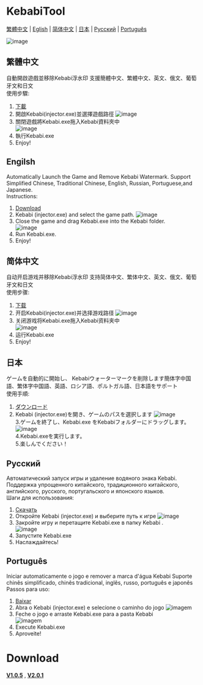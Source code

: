 # KebabiTool  
[繁體中文](https://github.com/HardyHuangLie/KebabiTool#%E7%B9%81%E9%AB%94%E4%B8%AD%E6%96%87) | [Eglish](https://github.com/HardyHuangLie/KebabiTool#engilsh) | [简体中文](https://github.com/HardyHuangLie/KebabiTool#%E7%AE%80%E4%BD%93%E4%B8%AD%E6%96%87) | [日本](https://github.com/HardyHuangLie/KebabiTool#%E6%97%A5%E6%9C%AC) | [Русский](https://github.com/HardyHuangLie/KebabiTool#%D1%80%D1%83%D1%81%D1%81%D0%BA%D0%B8%D0%B9) | [Português](https://github.com/HardyHuangLie/KebabiTool#portugu%C3%AAs)  

![image](https://github.com/HardyHuangLie/KebabiTool/blob/main/Ex.gif)  
 
## 繁體中文
自動開啟遊戲並移除Kebabi浮水印 支援簡體中文、繁體中文、英文、俄文、葡萄牙文和日文  
使用步驟:  
1. [下載](https://github.com/HardyHuangLie/KebabiTool#download)  
2. 開啟Kebabi(injector.exe)並選擇遊戲路徑
![image](https://github.com/HardyHuangLie/KebabiTool/blob/main/Step%201.png)  
3. 關閉遊戲將Kebabi.exe拖入Kebabi資料夾中  
![image](https://github.com/HardyHuangLie/KebabiTool/blob/main/Step%202.png)   
4. 執行Kebabi.exe  
5. Enjoy!

## Engilsh
Automatically Launch the Game and Remove Kebabi Watermark. Support Simplified Chinese, Traditional Chinese, English, Russian, Portuguese,and Japanese.  
Instructions:  
1. [Download](https://github.com/HardyHuangLie/KebabiTool#download)  
2. Kebabi (injector.exe) and select the game path.
![image](https://github.com/HardyHuangLie/KebabiTool/blob/main/Step%201.png)  
3. Close the game and drag Kebabi.exe into the Kebabi folder.  
![image](https://github.com/HardyHuangLie/KebabiTool/blob/main/Step%202.png)  
4. Run Kebabi.exe.  
5. Enjoy!

## 简体中文
自动开启游戏并移除Kebabi浮水印 支持简体中文、繁体中文、英文、俄文、葡萄牙文和日文  
使用步骤:   
1. [下载](https://github.com/HardyHuangLie/KebabiTool#download)  
2. 开启Kebabi(injector.exe)并选择游戏路径
![image](https://github.com/HardyHuangLie/KebabiTool/blob/main/Step%201.png)  
3. 关闭游戏将Kebabi.exe拖入Kebabi资料夹中  
![image](https://github.com/HardyHuangLie/KebabiTool/blob/main/Step%202.png)   
4. 运行Kebabi.exe  
5. Enjoy!

## 日本
ゲームを自動的に開始し、 Kebabiウォーターマークを削除します簡体字中国語、繁体字中国語、英語、ロシア語、ポルトガル語、日本語をサポート  
使用手順:  
1. [ダウンロード](https://github.com/HardyHuangLie/KebabiTool#download)  
2. Kebabi (injector.exe)を開き、ゲームのパスを選択します
![image]( https://github.com/HardyHuangLie/KebabiTool/blob/main/Step%201.png )  
3.ゲームを終了し、Kebabi.exe をKebabiフォルダーにドラッグします。  
![image]( https://github.com/HardyHuangLie/KebabiTool/blob/main/Step%202.png )  
4.Kebabi.exeを実行します。  
5.楽しんでください！  

## Русский
Автоматический запуск игры и удаление водяного знака Kebabi. Поддержка упрощенного китайского, традиционного китайского, английского, русского, португальского и японского языков.  
Шаги для использования:  
1. [Скачать](https://github.com/HardyHuangLie/KebabiTool#download)  
2. Откройте Kebabi (injector.exe) и выберите путь к игре
![image]( https://github.com/HardyHuangLie/KebabiTool/blob/main/Step%201.png )  
3. Закройте игру и перетащите Kebabi.exe в папку Kebabi .  
![image]( https://github.com/HardyHuangLie/KebabiTool/blob/main/Step%202.png )  
4. Запустите Kebabi.exe  
5. Наслаждайтесь!  

## Português
Iniciar automaticamente o jogo e remover a marca d'água Kebabi Suporte chinês simplificado, chinês tradicional, inglês, russo, português e japonês  
Passos para uso:  
1. [Baixar](https://github.com/HardyHuangLie/KebabiTool#download)   
2. Abra o Kebabi (injector.exe) e selecione o caminho do jogo
![ imagem ]( https://github.com/HardyHuangLie/KebabiTool/blob/main/Step%201.png )  
3. Feche o jogo e arraste Kebabi.exe para a pasta Kebabi  
![ imagem ]( https://github.com/HardyHuangLie/KebabiTool/blob/main/Step%202.png )  
4. Execute Kebabi.exe  
5. Aproveite!  

# Download
[__V1.0.5__](https://github.com/HardyHuangLie/KebabiTool/releases/download/V1.0.5/Kebabi.exe)  ,
 [__V2.0.1__](https://github.com/HardyHuangLie/KebabiTool/releases/download/V2.0.1/Kebabi.Tool.exe)  
